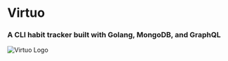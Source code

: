 # Virtuo 
### A CLI habit tracker built with Golang, MongoDB, and GraphQL
![Virtuo Logo](blob/magicpattern-4fF44tm4hpM-unsplash.jpg)
